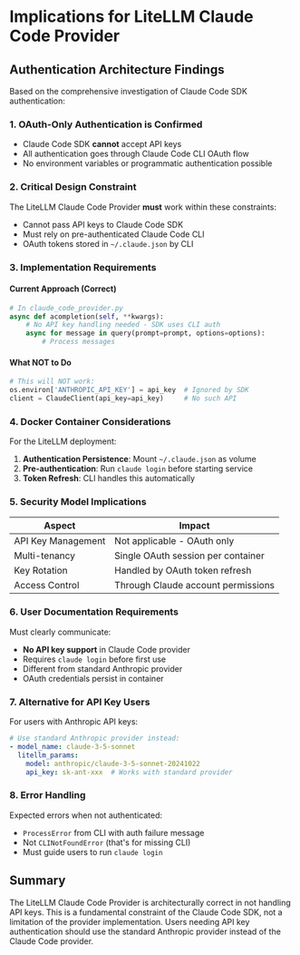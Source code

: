 # Implications for LiteLLM Claude Code Provider

## Authentication Architecture Findings

Based on the comprehensive investigation of Claude Code SDK authentication:

### 1. OAuth-Only Authentication is Confirmed
- Claude Code SDK **cannot** accept API keys
- All authentication goes through Claude Code CLI OAuth flow
- No environment variables or programmatic authentication possible

### 2. Critical Design Constraint
The LiteLLM Claude Code Provider **must** work within these constraints:
- Cannot pass API keys to Claude Code SDK
- Must rely on pre-authenticated Claude Code CLI
- OAuth tokens stored in `~/.claude.json` by CLI

### 3. Implementation Requirements

#### Current Approach (Correct)
```python
# In claude_code_provider.py
async def acompletion(self, **kwargs):
    # No API key handling needed - SDK uses CLI auth
    async for message in query(prompt=prompt, options=options):
        # Process messages
```

#### What NOT to Do
```python
# This will NOT work:
os.environ['ANTHROPIC_API_KEY'] = api_key  # Ignored by SDK
client = ClaudeClient(api_key=api_key)     # No such API
```

### 4. Docker Container Considerations

For the LiteLLM deployment:
1. **Authentication Persistence**: Mount `~/.claude.json` as volume
2. **Pre-authentication**: Run `claude login` before starting service
3. **Token Refresh**: CLI handles this automatically

### 5. Security Model Implications

| Aspect | Impact |
|--------|--------|
| API Key Management | Not applicable - OAuth only |
| Multi-tenancy | Single OAuth session per container |
| Key Rotation | Handled by OAuth token refresh |
| Access Control | Through Claude account permissions |

### 6. User Documentation Requirements

Must clearly communicate:
- **No API key support** in Claude Code provider
- Requires `claude login` before first use
- Different from standard Anthropic provider
- OAuth credentials persist in container

### 7. Alternative for API Key Users

For users with Anthropic API keys:
```yaml
# Use standard Anthropic provider instead:
- model_name: claude-3-5-sonnet
  litellm_params:
    model: anthropic/claude-3-5-sonnet-20241022
    api_key: sk-ant-xxx  # Works with standard provider
```

### 8. Error Handling

Expected errors when not authenticated:
- `ProcessError` from CLI with auth failure message
- Not `CLINotFoundError` (that's for missing CLI)
- Must guide users to run `claude login`

## Summary

The LiteLLM Claude Code Provider is architecturally correct in not handling API keys. This is a fundamental constraint of the Claude Code SDK, not a limitation of the provider implementation. Users needing API key authentication should use the standard Anthropic provider instead of the Claude Code provider.